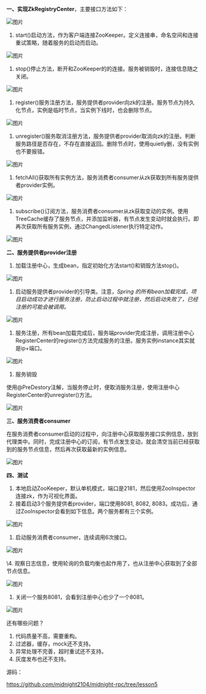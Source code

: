 **一、实现ZkRegistryCenter**，主要接口方法如下：

![图片](https://mmbiz.qpic.cn/sz_mmbiz_png/rw1wCRwDbgZUEm4WYqt9mfiaD5X8qGy5XSnXAB2FxqYJMeiblMnsiaexaaX1mCb8kV00F07pLB3sRQkFsNmfwBv8A/640?wx_fmt=png&from=appmsg&tp=webp&wxfrom=5&wx_lazy=1&wx_co=1)

1. start()启动方法，作为客户端连接ZooKeeper。定义连接串，命名空间和连接重试策略，随着服务的启动而启动。

![图片](https://mmbiz.qpic.cn/sz_mmbiz_png/rw1wCRwDbgZUEm4WYqt9mfiaD5X8qGy5XicNRmkhTXIlYWcaEz6HYLwdBvOO85nEvYDMuljAIH83ibiaKgKh8BicJyQ/640?wx_fmt=png&from=appmsg&tp=webp&wxfrom=5&wx_lazy=1&wx_co=1)

1. stop()停止方法，断开和ZooKeeper的的连接。服务被销毁时，连接信息随之关闭。

![图片](https://mmbiz.qpic.cn/sz_mmbiz_png/rw1wCRwDbgZUEm4WYqt9mfiaD5X8qGy5XPOapHkKyrNkaWFH8Flgq33h3bQllooPs8C6n3UG6ulTwZzHwEKaPUw/640?wx_fmt=png&from=appmsg&tp=webp&wxfrom=5&wx_lazy=1&wx_co=1)

1. register()服务注册方法，服务提供者provider向zk的注册。服务节点为持久化节点，实例是临时节点，当实例下线时，也会删除节点。

![图片](https://mmbiz.qpic.cn/sz_mmbiz_png/rw1wCRwDbgZUEm4WYqt9mfiaD5X8qGy5XzovQjhazYDTEnFzBMaoDjLod1cmb2gficPuj44NumyUdjKVkSmdp0Cg/640?wx_fmt=png&from=appmsg&tp=webp&wxfrom=5&wx_lazy=1&wx_co=1)

1. unregister()服务取消注册方法，服务提供者provider取消向zk的注册。判断服务路径是否存在，不存在直接返回。删除节点时，使用quietly删，没有实例也不要报错。

![图片](https://mmbiz.qpic.cn/sz_mmbiz_png/rw1wCRwDbgZUEm4WYqt9mfiaD5X8qGy5XN8DrbdJfm3anXM8X0929OszNOcJLd8dDkt5Kpjy5EoibibichISHkgF2g/640?wx_fmt=png&from=appmsg&tp=webp&wxfrom=5&wx_lazy=1&wx_co=1)

1. fetchAll()获取所有实例方法，服务消费者consumer从zk获取到所有服务提供者provider实例。

![图片](https://mmbiz.qpic.cn/sz_mmbiz_png/rw1wCRwDbgZUEm4WYqt9mfiaD5X8qGy5XiafNzzrXDe1ATSF60Qa1Hx6K1H1hrs21z62lDEUoYcCSsqPJc9tA2aA/640?wx_fmt=png&from=appmsg&tp=webp&wxfrom=5&wx_lazy=1&wx_co=1)

1. subscribe()订阅方法，服务消费者consumer从zk获取变动的实例。使用TreeCache缓存了服务节点，并添加监听器，有节点发生变动时就会执行。即再次获取所有服务实例，通过ChangedListener执行特定动作。

![图片](https://mmbiz.qpic.cn/sz_mmbiz_png/rw1wCRwDbgZUEm4WYqt9mfiaD5X8qGy5X7ibaBiaWoIszLfZxQjEanwyicYUwcPky431blCYVhjcVmqBiaAzT6QFrDw/640?wx_fmt=png&from=appmsg&tp=webp&wxfrom=5&wx_lazy=1&wx_co=1)

**二、服务提供者provider注册**

1. 加载注册中心，生成bean，指定初始化方法start()和销毁方法stop()。

![图片](https://mmbiz.qpic.cn/sz_mmbiz_png/rw1wCRwDbgZUEm4WYqt9mfiaD5X8qGy5XaNRR3Kobwnc15ZMAibH8tW10Xtwg2oBSDpCVsrytkJVb5D2Lwia7QlAA/640?wx_fmt=png&from=appmsg&tp=webp&wxfrom=5&wx_lazy=1&wx_co=1)

1. 启动服务提供者provider的引导类。注意，*Spring 的所有bean加载完成，项目启动成功才进行服务注册，防止启动过程中就注册，然后启动失败了，已经注册的可能会被调用。*

![图片](https://mmbiz.qpic.cn/sz_mmbiz_png/rw1wCRwDbgZUEm4WYqt9mfiaD5X8qGy5XnU4UkGm5KATr1JOSnibDFibW7qkibOs6URn3qZWdgz7r7EZPP00omgAtQ/640?wx_fmt=png&from=appmsg&tp=webp&wxfrom=5&wx_lazy=1&wx_co=1)

1. 服务注册，所有bean加载完成后，服务端provider完成注册，调用注册中心RegisterCenter的register()方法完成服务的注册。服务实例instance其实就是ip+端口。

![图片](https://mmbiz.qpic.cn/sz_mmbiz_png/rw1wCRwDbgZUEm4WYqt9mfiaD5X8qGy5XSc18FzoXQ7bGOGXibbkKpE8iasObhr9wt7bXeWkcCibiaDFUCzriavKX9BA/640?wx_fmt=png&from=appmsg&tp=webp&wxfrom=5&wx_lazy=1&wx_co=1)

1. 服务销毁

使用@PreDestory注解，当服务停止时，便取消服务注册，使用注册中心RegisterCenter的unregister()方法。

![图片](https://mmbiz.qpic.cn/sz_mmbiz_png/rw1wCRwDbgZUEm4WYqt9mfiaD5X8qGy5XCMibgga6ZZaYGxTgPcviclfqGy9xWujjlhn4egGu29HiaiaE44IxJ2V5Dg/640?wx_fmt=png&from=appmsg&tp=webp&wxfrom=5&wx_lazy=1&wx_co=1)

**三、服务消费者consumer**

在服务消费者consumer启动的过程中，向注册中心获取服务接口实例信息，放到代理类中。同时，完成注册中心的订阅，有节点发生变动，就会清空当前已经获取到的服务节点信息，然后再次获取最新的实例信息。

![图片](https://mmbiz.qpic.cn/sz_mmbiz_png/rw1wCRwDbgZUEm4WYqt9mfiaD5X8qGy5XRv4KVz2dq5PRREl0rxEbDa632VQic0N2iabgVTPCg6b0BhWmI3Ob7jFg/640?wx_fmt=png&from=appmsg&tp=webp&wxfrom=5&wx_lazy=1&wx_co=1)

**四、测试**

1. 本地启动ZooKeeper，默认单机模式，端口是2181，然后使用ZooInspector连接zk，作为可视化界面。
2. 接着启动3个服务提供者provider，端口使用8081, 8082, 8083。成功后，通过ZooInspector会看到如下信息。两个服务都有三个实例。

![图片](https://mmbiz.qpic.cn/sz_mmbiz_png/rw1wCRwDbgZUEm4WYqt9mfiaD5X8qGy5XxZ6q9Ar1DkDWgCmuFla1wYM9NFNDHdRY1Xm9WibyuwLXKKy4eRWfhicw/640?wx_fmt=png&from=appmsg&tp=webp&wxfrom=5&wx_lazy=1&wx_co=1)

1. 启动服务消费者consumer，连续调用6次接口。

![图片](https://mmbiz.qpic.cn/sz_mmbiz_png/rw1wCRwDbgZUEm4WYqt9mfiaD5X8qGy5XhPlfdnUl0hLvYGyF1Sjg4bJyQGyqKmViaqoab3lLvF2BEwh742tIIVA/640?wx_fmt=png&from=appmsg&tp=webp&wxfrom=5&wx_lazy=1&wx_co=1)

\4. 观察日志信息，使用轮询的负载均衡也起作用了，也从注册中心获取到了全部节点信息。

![图片](https://mmbiz.qpic.cn/sz_mmbiz_png/rw1wCRwDbgZUEm4WYqt9mfiaD5X8qGy5X8b7EeEIDrugrpj5ZkX8qkMoetucVnmibLsSg6YnqYISHzdwZwYICia7g/640?wx_fmt=png&from=appmsg&tp=webp&wxfrom=5&wx_lazy=1&wx_co=1)

1. 关闭一个服务8081，会看到注册中心也少了一个8081。

![图片](https://mmbiz.qpic.cn/sz_mmbiz_png/rw1wCRwDbgZUEm4WYqt9mfiaD5X8qGy5XCPFh1tgPI0fyR71Caon4ORXUpSf3BxXDYyIib1mmzz5kriaNGibGejYzg/640?wx_fmt=png&from=appmsg&tp=webp&wxfrom=5&wx_lazy=1&wx_co=1)

还有哪些问题？

1. 代码质量不高，需要重构。
2. 过滤器，缓存，mock还不支持。
3. 异常处理不完善，超时重试还不支持。
4. 灰度发布也还不支持。



源码： 

https://github.com/midnight2104/midnight-rpc/tree/lesson5